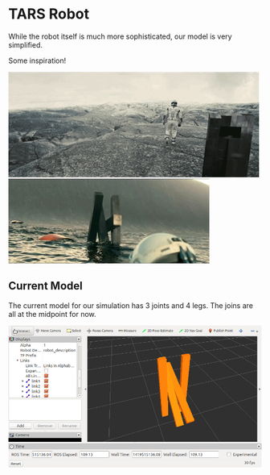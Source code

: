 # TARS Robot

While the robot itself is much more sophisticated, our model is very simplified.

Some inspiration!

![TARS1](images/TARS_inspiration1.gif)
![TARS2](images/TARS_inspiration2.gif)

## Current Model

The current model for our simulation has 3 joints and 4 legs. The joins are all at the midpoint for now.

![TARS](images/TARS_rviz.png)